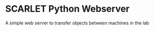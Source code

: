 SCARLET Python Webserver
========================

A simple web server to transfer objects between machines in the lab

